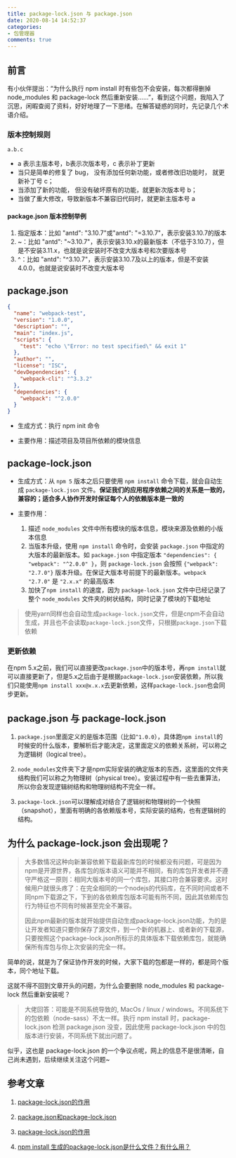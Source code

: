 ```yaml
---
title: package-lock.json 与 package.json
date: 2020-08-14 14:52:37
categories:
- 包管理器
comments: true
---
```


## 前言

有小伙伴提出：“为什么执行 npm install 时有些包不会安装，每次都得删掉 node_modules 和 package-lock 然后重新安装……”，看到这个问题，我陷入了沉思，闲暇查阅了资料，好好地理了一下思绪。在解答疑惑的同时，先记录几个术语介绍。

<!--more -->



### 版本控制规则

`a.b.c`

- a  表示主版本号，b表示次版本号，c 表示补丁更新
- 当只是简单的修复了 bug， 没有添加任何新功能，或者修改旧功能时， 就更新补丁号 c；
- 当添加了新的功能， 但没有破坏原有的功能，就更新次版本号 b；
- 当做了重大修改，导致新版本不兼容旧代码时，就更新主版本号 a

#### package.json 版本控制举例

1. 指定版本：比如 "antd": "3.10.7"或"antd": "=3.10.7"，表示安装3.10.7的版本
2. ~：比如 "antd": "~3.10.7"，表示安装3.10.x的最新版本（不低于3.10.7），但是不安装3.11.x，也就是说安装时不改变大版本号和次要版本号
3. ^：比如 "antd": "^3.10.7"，表示安装3.10.7及以上的版本，但是不安装4.0.0，也就是说安装时不改变大版本号



## package.json

```json
{
  "name": "webpack-test",
  "version": "1.0.0",
  "description": "",
  "main": "index.js",
  "scripts": {
    "test": "echo \"Error: no test specified\" && exit 1"
  },
  "author": "",
  "license": "ISC",
  "devDependencies": {
    "webpack-cli": "^3.3.2"
  },
  "dependencies": {
    "webpack": "^2.0.0"
  }
}
```

- 生成方式：执行 npm init 命令

- 主要作用：描述项目及项目所依赖的模块信息



## **package-lock.json** 

- 生成方式：从 `npm 5` 版本之后只要使用 `npm install` 命令下载，就会自动生成 `package-lock.json` 文件。**保证我们的应用程序依赖之间的关系是一致的，兼容的；适合多人协作开发时保证每个人的依赖版本是一致的**

- 主要作用：
  1. 描述 `node_modules` 文件中所有模块的版本信息，模块来源及依赖的小版本信息
  2. 当版本升级，使用 `npm install` 命令时，会安装 `package.json` 中指定的大版本的最新版本。如 `package.json` 中指定版本 `"dependencies": { "webpack": "^2.0.0" }`，则 `package-lock.json` 会按照 `{"webpack": "2.7.0"}` 版本升级。在保证大版本号前提下的最新版本。`webpack "2.7.0"` 是 `"2.x.x"` 的最高版本
  3. 加快了`npm install` 的速度，因为 `package-lock.json` 文件中已经记录了整个 `node_modules` 文件夹的树状结构，同时记录了模块的下载地址

> 使用yarn同样也会自动生成`package-lock.json`文件，但是cnpm不会自动生成，并且也不会读取`package-lock.json`文件，只根据`package.json`下载依赖

### 更新依赖

在npm 5.x之前，我们可以直接更改`package.json`中的版本号，再`npm install`就可以直接更新了，但是5.x之后由于是根据`package-lock.json`安装依赖，所以我们只能使用`npm install xxx@x.x.x`去更新依赖，这样`package-lock.json`也会同步更新。



## package.json 与 **package-lock.json** 

1. `package.json`里面定义的是版本范围（比如`^1.0.0`），具体跑`npm install`的时候安的什么版本，要解析后才能决定，这里面定义的依赖关系树，可以称之为逻辑树（logical tree）。

2. `node_modules`文件夹下才是npm实际安装的确定版本的东西，这里面的文件夹结构我们可以称之为物理树（physical tree）。安装过程中有一些去重算法，所以你会发现逻辑树结构和物理树结构不完全一样。

3. `package-lock.json`可以理解成对结合了逻辑树和物理树的一个快照（snapshot），里面有明确的各依赖版本号，实际安装的结构，也有逻辑树的结构。



## 为什么 package-lock.json 会出现呢？

> 大多数情况这种向新兼容依赖下载最新库包的时候都没有问题，可是因为npm是开源世界，各库包的版本语义可能并不相同，有的库包开发者并不遵守严格这一原则：相同大版本号的同一个库包，其接口符合兼容要求。这时候用户就很头疼了：在完全相同的一个nodejs的代码库，在不同时间或者不同npm下载源之下，下到的各依赖库包版本可能有所不同，因此其依赖库包行为特征也不同有时候甚至完全不兼容。
>
> 因此npm最新的版本就开始提供自动生成package-lock.json功能，为的是让开发者知道只要你保存了源文件，到一个新的机器上、或者新的下载源，只要按照这个package-lock.json所标示的具体版本下载依赖库包，就能确保所有库包与你上次安装的完全一样。

简单的说，就是为了保证协作开发的时候，大家下载的包都是一样的，都是同个版本，同个地址下载。

这就不得不回到文章开头的问题，为什么会要删除 node_modules 和 package-lock 然后重新安装呢？

> 大佬回答：可能是不同系统导致的, MacOs / linux  / windows。不同系统下的包依赖（node-sass）不太一样。执行 npm install 时，package-lock.json 检测 package.json 没变，因此使用 package-lock.json 中的包版本进行安装，不同系统下就出问题了。

似乎，这也是 package-lock.json 的一个争议点呢，网上的信息不是很清晰，自己尚未遇到，后续继续关注这个问题~



## 参考文章

1. [package-lock.json的作用](https://www.cnblogs.com/cangqinglang/p/8336754.html)

2. [package.json和package-lock.json](https://juejin.im/post/6844903821588561933)

3. [package-lock.json的作用](https://blog.csdn.net/qq_35579481/article/details/88725404)

4. [npm install 生成的package-lock.json是什么文件？有什么用？](https://www.zhihu.com/question/62331583)